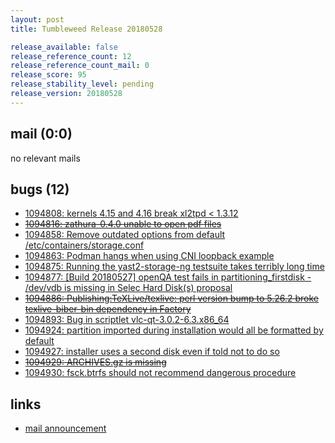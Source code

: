 ```yaml
---
layout: post
title: Tumbleweed Release 20180528

release_available: false
release_reference_count: 12
release_reference_count_mail: 0
release_score: 95
release_stability_level: pending
release_version: 20180528
---
```


## mail (0:0)

no relevant mails

## bugs (12)

<!--more-->

- [1094808: kernels 4.15 and 4.16 break xl2tpd <  1.3.12](https://bugzilla.opensuse.org/show_bug.cgi?id=1094808)
- ~~[1094816: zathura-0.4.0 unable to open pdf files](https://bugzilla.opensuse.org/show_bug.cgi?id=1094816)~~
- [1094858: Remove outdated options from default /etc/containers/storage.conf](https://bugzilla.opensuse.org/show_bug.cgi?id=1094858)
- [1094863: Podman hangs when using CNI loopback example](https://bugzilla.opensuse.org/show_bug.cgi?id=1094863)
- [1094875: Running the yast2-storage-ng testsuite takes terribly long time](https://bugzilla.opensuse.org/show_bug.cgi?id=1094875)
- [1094877: [Build 20180527] openQA test fails in partitioning_firstdisk - /dev/vdb is missing in Selec Hard Disk(s) proposal](https://bugzilla.opensuse.org/show_bug.cgi?id=1094877)
- ~~[1094886: Publishing:TeXLive/texlive: perl version bump to 5.26.2 broke texlive-biber-bin dependency in Factory](https://bugzilla.opensuse.org/show_bug.cgi?id=1094886)~~
- [1094893: Bug in scriptlet vlc-qt-3.0.2-6.3.x86_64](https://bugzilla.opensuse.org/show_bug.cgi?id=1094893)
- [1094924: partition imported during installation would all be formatted by default](https://bugzilla.opensuse.org/show_bug.cgi?id=1094924)
- [1094927: installer uses a second disk even if told not to do so](https://bugzilla.opensuse.org/show_bug.cgi?id=1094927)
- ~~[1094929: ARCHIVES.gz is missing](https://bugzilla.opensuse.org/show_bug.cgi?id=1094929)~~
- [1094930: fsck.btrfs should not recommend dangerous procedure](https://bugzilla.opensuse.org/show_bug.cgi?id=1094930)



## links

- [mail announcement](https://lists.opensuse.org/opensuse-factory/2018-05/msg00489.html)
